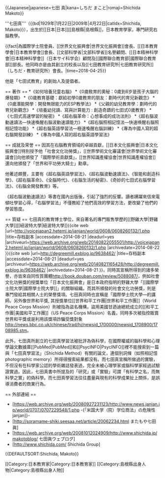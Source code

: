 {{Japanese|japanese=七田 真|kana=しちだ まこと|romaji=Shichida Makoto}}

'''七田真'''（{{bd|1929年|1月22日|2009年|4月22日|catIdx=Shichida, Makoto}}），出生於[[日本|日本]][[島根縣|島根縣]]，日本教育學家，專門研究右腦教學。

{{fact|為國際学士院會員、[[世界文化振興會|世界文化振興會]]會長、[[日本教育學會|日本教育學會]]會長、[[文部科學省|文部科學省]]名譽顧問、[[日本精神科學會|日本精神科學會]]（日本サイ科学会）顧問及[[國際聯合教育部|國際聯合教育部]]部長。他同時亦是由其創立的校長以及[[七田教育研究所|七田教育研究所]]（しちだ・教育研究所）會長。|time=2018-04-25}}

他是「七田式教育」的創始人及提倡者。

== 著作 ==
*《如何培養兒童右腦》
*《0歲敎育的奧秘：0歲到6岁是孩子大腦的爆發期》
*《0歲教育基礎：獻給初學0歲教育的朋友：劃時代的育兒新觀念》
*《0歲潛能開學：開發無限能力的ESP教學法》
*《父親的幼兒教育學：劃時代的育兒新觀念》
*《培養幼兒讀、寫與計算能力 : 創造奇蹟的七田式0歲教育》
*《七田式高速學習的秘密》
*《超右腦革命：心想事成的成功法則》
*《超右腦波動速讀法—快速喚醒右腦波動速讀能力》
*《超右腦照相記憶法—快速唤醒右腦照相記憶功能》
*《超右腦英語學習法—極速喚醒右腦訓練》
*《專為中國人寫的超右腦開發訓練》
*《專為中國人寫的超右腦英語學習法》

== 成就及荣誉 ==
因其在右腦教育領域的卓越貢獻，[[日本文化振興會|日本文化振興會]]特別授予他「社會文化功勞獎」，[[世界學術文化審議會|世界學術文化審議會]]向他頒發了「國際學術貢獻獎」，[[世界知識產權協會|世界知識產權協會]]還向他頒發了「世界和平功勞大騎士」勳章。

他著述頗豐，主要有《超右腦英語學習法》、《超右腦波動速讀法》、《智能和創造科學》、《超右腦革命》、《全腦時代》、《右腦生活的秘密》、《奇妙的七田式右腦學習法》、《右腦全開發教育》等。

《超右腦波動速讀法》等書在國內出版後，引起了強烈的反響。讀者踴躍來信來電傾吐學習心得，「右腦學習法」不僅教給了他們高效的學習方法，更改變了他們的學習態度。

== 質疑 ==
七田真的教育博士學位，來自著名的專門販售學歷的[[野雞大學|野雞大學]][[紐波特大學|紐波特大學]]<ref>{{cite web |url=http://voicejapan2.heteml.jp/janjan/world/0608/0608260132/1.php |title=存档副本 |accessdate=2014-08-21 |deadurl=yes |archiveurl=https://web.archive.org/web/20140822055501/http://voicejapan2.heteml.jp/janjan/world/0608/0608260132/1.php |archivedate=2014-08-22 }}</ref><ref>{{cite web |url=http://degreemill.exblog.jp/9638462/ |title=存档副本 |accessdate=2014-08-21 |deadurl=yes |archiveurl=https://web.archive.org/web/20140821165428/http://degreemill.exblog.jp/9638462/ |archivedate=2014-08-21 }}</ref>，同時其宣稱所得到的諸多榮譽，亦皆來自同性質團體<ref>http://book.douban.com/review/5088087/</ref>，例如社會文化功勞獎的授獎單位「日本文化振興會」是日本政府指明的野雞大學「[[國際學士院大學|國際學士院大學]]」的關聯組織。而其所頒發的社會文化功勞獎，則是專門發給其相關人士的榮譽獎項。七田真同時也宣稱是「國際學士院大學—的講師。另外像世界和平獎, 其授獎單位[[世界和平工作團|世界和平工作團]]（World Peace Corps Mission）則被指為盜名機構，盜用美國甘迺迪總統成立的[[和平工作團|美國和平工作團]]（US Peace Corps Mission）名義，同時多次被指控販賣世界和平獎或是利用該獎項詐騙受獎對象<ref>http://news.bbc.co.uk/chinese/trad/hi/newsid_1700000/newsid_1708900/1708985.stm</ref>。

此外，七田真所創立的七田真學習法被批評為偽科學，在國際權威的腦科學和心理學論文數據庫[[PubMed|PubMed]]和[[PsycINFO|PsycINFO]]裡不能搜索到一篇與「七田真學習法」（Shichida Method）有關的論文，連個別詞條（如照相記憶photographic memory）所得得搜索結果都沒有。而七田真宣稱所做過的實驗，不但沒有在科學家公認的學術雜誌發表過，完全未被心理學家或腦科學家經過試驗證實過。因此，七田真書中所提及的「研究」或「實驗」可謂「有科學之名，而無科學之實」的偽科學。而七田真學習法往往盡量與現有的科學成果扯上關係，是誤導消費者的商業行為。

== 外部連結 ==
* [https://web.archive.org/web/20080927231123/http://www.news.janjan.jp/world/0707/0707229548/1.php -{「米国大学（院）学位商法」の危険性 janjan]}-
* [http://soramame-shiki.seesaa.net/article/20062234.html またもや七田眞]
* [https://web.archive.org/web/20081012024909/http://www.shichida.jp/makotoblog/ 七田眞ウェブログ]
* [http://www.shichida.com/ Shichida Group]



{{DEFAULTSORT:Shichida, Makoto}}

[[Category:日本教育家|Category:日本教育家]]
[[Category:島根縣出身人物|Category:島根縣出身人物]]